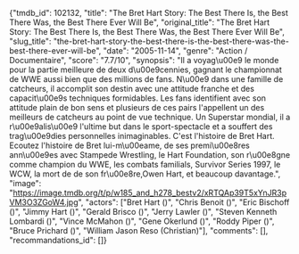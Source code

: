{"tmdb_id": 102132, "title": "The Bret Hart Story: The Best There Is, the Best There Was, the Best There Ever Will Be", "original_title": "The Bret Hart Story: The Best There Is, the Best There Was, the Best There Ever Will Be", "slug_title": "the-bret-hart-story-the-best-there-is-the-best-there-was-the-best-there-ever-will-be", "date": "2005-11-14", "genre": "Action / Documentaire", "score": "7.7/10", "synopsis": "Il a voyag\u00e9 le monde pour la partie meilleure de deux d\u00e9cennies, gagnant le championnat de WWE aussi bien que des millions de fans. N\u00e9 dans une famille de catcheurs, il accomplit son destin avec une attitude franche et des capacit\u00e9s techniques formidables. Les fans identifient avec son attitude plain de bon sens et plusieurs de ces pairs l'appellent un des meilleurs de catcheurs au point de vue technique. Un Superstar mondial, il a r\u00e9alis\u00e9 l'ultime but dans le sport-spectacle et a souffert des trag\u00e9dies personnelles inimaginables. C'est l'histoire de Bret Hart.  Ecoutez l'histoire de Bret lui-m\u00eame, de ses premi\u00e8res ann\u00e9es avec Stampede Wrestling, le Hart Foundation, son r\u00e8gne comme champion du WWE, les combats familials, Survivor Series 1997, le WCW, la mort de de son fr\u00e8re,Owen Hart, et beaucoup davantage.", "image": "https://image.tmdb.org/t/p/w185_and_h278_bestv2/xRTQAp39T5xYnJR3pVM3O3ZGoW4.jpg", "actors": ["Bret Hart ()", "Chris Benoit ()", "Eric Bischoff ()", "Jimmy Hart ()", "Gerald Brisco ()", "Jerry Lawler ()", "Steven Kenneth Lombardi ()", "Vince McMahon ()", "Gene Okerlund ()", "Roddy Piper ()", "Bruce Prichard ()", "William Jason Reso (Christian)"], "comments": [], "recommandations_id": []}